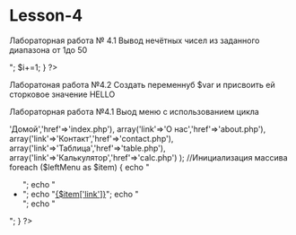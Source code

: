 # Lesson-4
Лабораторная работа № 4.1
Вывод нечётных чисел из заданного диапазона от 1до 50
<?php 
   for($i=1;$i<51;$i++){
   //Выводим нечётные числа
   echo "$i<br>";
   $i+=1;
   }
   ?>
Лаборатоная работа №4.2
Создать переменнуб $var и присвоить ей сторковое значение HELLO








Лабораторная работа №4.1
Выод меню с использованием цикла
<?php
$leftMenu=array(
array('link'=>'Домой','href'=>'index.php'),
array('link'=>'О нас','href'=>'about.php'),
array('link'=>'Контакт','href'=>'contact.php'),
array('link'=>'Таблица','href'=>'table.php'),
array('link'=>'Калькулятор','href'=>'calc.php')
);
//Инициализация  массива
foreach ($leftMenu as $item) { 
echo "<ul>";
echo "<li>";
echo "<a href='{$item['href']}'>{$item['link']}</a>"; 
echo "</li>";
echo "</ul>";
}
?>
